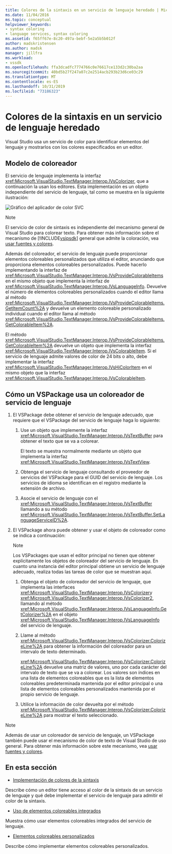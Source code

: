 ```yaml
---
title: Colores de la sintaxis en un servicio de lenguaje heredado | Microsoft Docs
ms.date: 11/04/2016
ms.topic: conceptual
helpviewer_keywords:
- syntax coloring
- language services, syntax coloring
ms.assetid: f65ff67e-8c20-497a-bebf-5e2a5b5b012f
author: madskristensen
ms.author: madsk
manager: jillfra
ms.workload:
- vssdk
ms.openlocfilehash: ffa3dcadfc7774766c0e76617ce133d2c30ba2aa
ms.sourcegitcommit: 40bd5b27f247a07c2e2514acb293b23d6ce03c29
ms.translationtype: MT
ms.contentlocale: es-ES
ms.lasthandoff: 10/31/2019
ms.locfileid: "73186323"
---
```

# <a name="syntax-coloring-in-a-legacy-language-service"></a>Colores de la sintaxis en un servicio de lenguaje heredado

Visual Studio usa un servicio de color para identificar elementos del lenguaje y mostrarlos con los colores especificados en un editor.

## <a name="colorizer-model"></a>Modelo de coloreador
 El servicio de lenguaje implementa la interfaz <xref:Microsoft.VisualStudio.TextManager.Interop.IVsColorizer>, que a continuación la usan los editores. Esta implementación es un objeto independiente del servicio de lenguaje, tal como se muestra en la siguiente ilustración:

 ![Gráfico del aplicador de color SVC](../../extensibility/internals/media/figlgsvccolorizer.gif)

> [!NOTE]
> El servicio de color de sintaxis es independiente del mecanismo general de Visual Studio para colorear texto. Para obtener más información sobre el mecanismo de [!INCLUDE[vsipsdk](../../extensibility/includes/vsipsdk_md.md)] general que admite la coloración, vea [usar fuentes y colores](/visualstudio/extensibility/using-fonts-and-colors?view=vs-2015).

 Además del coloreador, el servicio de lenguaje puede proporcionar elementos coloreables personalizados que utiliza el editor, anunciando que proporciona elementos coloreables personalizados. Puede hacerlo implementando la interfaz de <xref:Microsoft.VisualStudio.TextManager.Interop.IVsProvideColorableItems> en el mismo objeto que implementa la interfaz de <xref:Microsoft.VisualStudio.TextManager.Interop.IVsLanguageInfo>. Devuelve el número de elementos coloreables personalizados cuando el editor llama al método <xref:Microsoft.VisualStudio.TextManager.Interop.IVsProvideColorableItems.GetItemCount%2A> y devuelve un elemento coloreable personalizado individual cuando el editor llama al método <xref:Microsoft.VisualStudio.TextManager.Interop.IVsProvideColorableItems.GetColorableItem%2A>.

 El método <xref:Microsoft.VisualStudio.TextManager.Interop.IVsProvideColorableItems.GetColorableItem%2A> devuelve un objeto que implementa la interfaz <xref:Microsoft.VisualStudio.TextManager.Interop.IVsColorableItem>. Si el servicio de lenguaje admite valores de color de 24 bits o alto, debe implementar la interfaz <xref:Microsoft.VisualStudio.TextManager.Interop.IVsHiColorItem> en el mismo objeto que la interfaz <xref:Microsoft.VisualStudio.TextManager.Interop.IVsColorableItem>.

## <a name="how-a-vspackage-uses-a-language-service-colorizer"></a>Cómo un VSPackage usa un coloreador de servicio de lenguaje

1. El VSPackage debe obtener el servicio de lenguaje adecuado, que requiere que el VSPackage del servicio de lenguaje haga lo siguiente:

    1. Use un objeto que implemente la interfaz <xref:Microsoft.VisualStudio.TextManager.Interop.IVsTextBuffer> para obtener el texto que se va a colorear.

         El texto se muestra normalmente mediante un objeto que implementa la interfaz <xref:Microsoft.VisualStudio.TextManager.Interop.IVsTextView>.

    2. Obtenga el servicio de lenguaje consultando el proveedor de servicios del VSPackage para el GUID del servicio de lenguaje. Los servicios de idioma se identifican en el registro mediante la extensión de archivo.

    3. Asocie el servicio de lenguaje con el <xref:Microsoft.VisualStudio.TextManager.Interop.IVsTextBuffer> llamando a su método <xref:Microsoft.VisualStudio.TextManager.Interop.IVsTextBuffer.SetLanguageServiceID%2A>.

2. El VSPackage ahora puede obtener y usar el objeto de coloreador como se indica a continuación:

    > [!NOTE]
    > Los VSPackages que usan el editor principal no tienen que obtener explícitamente los objetos de coloreador del servicio de lenguaje. En cuanto una instancia del editor principal obtiene un servicio de lenguaje adecuado, realiza todas las tareas de color que se muestran aquí.

    1. Obtenga el objeto de coloreador del servicio de lenguaje, que implementa las interfaces <xref:Microsoft.VisualStudio.TextManager.Interop.IVsColorizer>y <xref:Microsoft.VisualStudio.TextManager.Interop.IVsColorizer2>, llamando al método <xref:Microsoft.VisualStudio.TextManager.Interop.IVsLanguageInfo.GetColorizer%2A> en el objeto <xref:Microsoft.VisualStudio.TextManager.Interop.IVsLanguageInfo> del servicio de lenguaje.

    2. Llame al método <xref:Microsoft.VisualStudio.TextManager.Interop.IVsColorizer.ColorizeLine%2A> para obtener la información del coloreador para un intervalo de texto determinado.

         <xref:Microsoft.VisualStudio.TextManager.Interop.IVsColorizer.ColorizeLine%2A> devuelve una matriz de valores, uno por cada carácter del intervalo de texto que se va a colorear. Los valores son índices en una lista de elementos coloreables que es la lista de elementos coloreables predeterminada mantenida por el editor principal o una lista de elementos coloreables personalizados mantenida por el propio servicio de lenguaje.

    3. Utilice la información de color devuelta por el método <xref:Microsoft.VisualStudio.TextManager.Interop.IVsColorizer.ColorizeLine%2A> para mostrar el texto seleccionado.

> [!NOTE]
> Además de usar un coloreador de servicio de lenguaje, un VSPackage también puede usar el mecanismo de color de texto de Visual Studio de uso general. Para obtener más información sobre este mecanismo, vea [usar fuentes y colores](/visualstudio/extensibility/using-fonts-and-colors?view=vs-2015).

## <a name="in-this-section"></a>En esta sección
- [Implementación de colores de la sintaxis](../../extensibility/internals/implementing-syntax-coloring.md)

 Describe cómo un editor tiene acceso al color de la sintaxis de un servicio de lenguaje y qué debe implementar el servicio de lenguaje para admitir el color de la sintaxis.

- [Uso de elementos coloreables integrados](../../extensibility/internals/how-to-use-built-in-colorable-items.md)

 Muestra cómo usar elementos coloreables integrados del servicio de lenguaje.

- [Elementos coloreables personalizados](../../extensibility/internals/custom-colorable-items.md)

 Describe cómo implementar elementos coloreables personalizados.